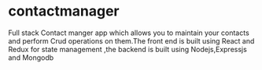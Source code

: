 # contactmanager
Full stack Contact manger app which allows you to maintain your contacts and perform
Crud operations on them.The front end is built using React and Redux for state management ,the backend
is built using Nodejs,Expressjs and Mongodb
